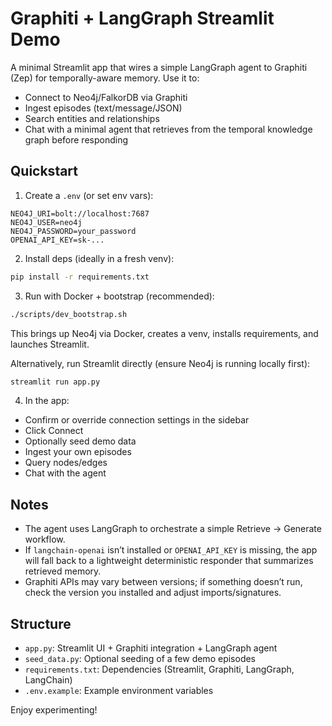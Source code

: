# Graphiti + LangGraph Streamlit Demo

A minimal Streamlit app that wires a simple LangGraph agent to Graphiti (Zep) for temporally-aware memory. Use it to:
- Connect to Neo4j/FalkorDB via Graphiti
- Ingest episodes (text/message/JSON)
- Search entities and relationships
- Chat with a minimal agent that retrieves from the temporal knowledge graph before responding

## Quickstart

1) Create a `.env` (or set env vars):

```
NEO4J_URI=bolt://localhost:7687
NEO4J_USER=neo4j
NEO4J_PASSWORD=your_password
OPENAI_API_KEY=sk-...
```

2) Install deps (ideally in a fresh venv):

```bash
pip install -r requirements.txt
```

3) Run with Docker + bootstrap (recommended):

```bash
./scripts/dev_bootstrap.sh
```

This brings up Neo4j via Docker, creates a venv, installs requirements, and launches Streamlit.

Alternatively, run Streamlit directly (ensure Neo4j is running locally first):

```bash
streamlit run app.py
```

4) In the app:
- Confirm or override connection settings in the sidebar
- Click Connect
- Optionally seed demo data
- Ingest your own episodes
- Query nodes/edges
- Chat with the agent

## Notes
- The agent uses LangGraph to orchestrate a simple Retrieve -> Generate workflow.
- If `langchain-openai` isn’t installed or `OPENAI_API_KEY` is missing, the app will fall back to a lightweight deterministic responder that summarizes retrieved memory.
- Graphiti APIs may vary between versions; if something doesn’t run, check the version you installed and adjust imports/signatures.

## Structure
- `app.py`: Streamlit UI + Graphiti integration + LangGraph agent
- `seed_data.py`: Optional seeding of a few demo episodes
- `requirements.txt`: Dependencies (Streamlit, Graphiti, LangGraph, LangChain)
- `.env.example`: Example environment variables

Enjoy experimenting!
